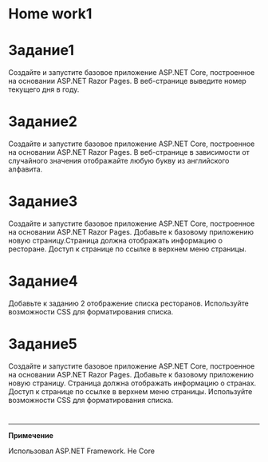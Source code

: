 # <b>Home work1</b>


# <b>Задание1</b>

Создайте и запустите базовое приложение ASP.NET Core, построенное на основании ASP.NET Razor Pages. В веб-странице выведите номер текущего дня в году.


# <b>Задание2</b>

Создайте и запустите базовое приложение ASP.NET Core, построенное на основании ASP.NET Razor Pages. В веб-странице в зависимости от случайного значения отображайте любую букву из английского алфавита.


# <b>Задание3</b>

Создайте и запустите базовое приложение ASP.NET Core, построенное на основании ASP.NET Razor Pages. Добавьте к базовому приложению новую страницу.Страница должна отображать информацию о ресторане. Доступ к странице по ссылке в верхнем меню страницы.


# <b>Задание4</b>

Добавьте к заданию 2 отображение списка ресторанов. Используйте возможности CSS для форматирования списка.


# <b>Задание5</b>

Создайте и запустите базовое приложение ASP.NET Core, построенное на основании ASP.NET Razor Pages. Добавьте к базовому приложению новую страницу. Страница должна отображать информацию о странах. Доступ к странице по ссылке в верхнем меню страницы. Используйте возможности CSS для форматирования списка.

#

<hr>

<b>Примечение</b>


Использовал ASP.NET Framework. Не Core

